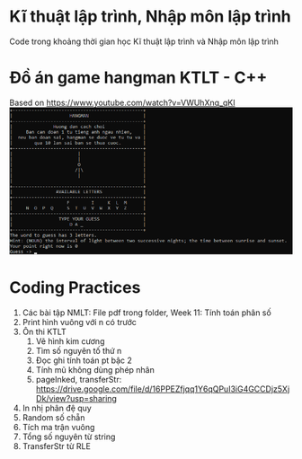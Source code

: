 # Kĩ thuật lập trình, Nhập môn lập trình
Code trong khoảng thời gian học Kĩ thuật lập trình và Nhập môn lập trình
# Đồ án game hangman KTLT - C++
Based on https://www.youtube.com/watch?v=VWUhXnq_qKI
![Hangman](https://raw.githubusercontent.com/giatoai159/Year-1-Code/main/Hangman.png)
# Coding Practices
1.  Các bài tập NMLT: File pdf trong folder, Week 11: Tính toán phân số
2.  Print hình vuông với n có trước
3.  Ôn thi KTLT
	1.  Vẽ hình kim cương
	2.	Tìm số nguyên tố thứ n
	3.	Đọc ghi tính toán pt bậc 2
	4.  Tính mũ không dùng phép nhân
	5.  pageInked, transferStr: https://drive.google.com/file/d/16PPEZfjqq1Y6qQPuI3iG4GCCDjz5XjDk/view?usp=sharing
4.  In nhị phân đệ quy
5.  Random số chẵn
6.  Tích ma trận vuông
7.  Tổng số nguyên từ string
8.  TransferStr từ RLE
